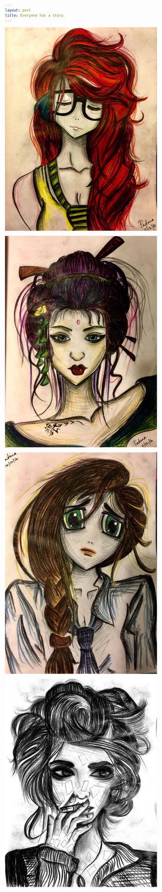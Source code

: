 ```yaml
---
layout: post
title: Everyone has a story
---
```


![the_first_girl](/images/girl0_dec11.jpg)

![the_second](/images/girl_dec11.jpg)

![im_kinda_lost](/images/girl2_dec12.jpg)

![this_too_shall_pass](/images/girl3_dec14.jpg)
